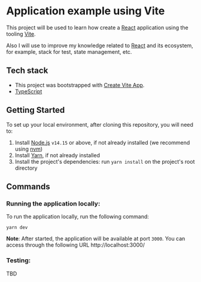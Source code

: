 # Application example using Vite

This project will be used to learn how create a [React](https://reactjs.org/) application using the tooling [Vite](https://vitejs.dev).

Also I will use to improve my knowledge related to [React](https://reactjs.org/) and its ecosystem, for example, stack for test, state management, etc.

## Tech stack

- This project was bootstrapped with [Create Vite App](https://vitejs.dev/guide/#scaffolding-your-first-vite-project).
- [TypeScript](https://www.typescriptlang.org/)


## Getting Started

To set up your local environment, after cloning this repository, you will need to:

1. Install [Node.js](https://nodejs.dev/) `v14.15` or above, if not already installed (we recommend using [nvm](https://github.com/nvm-sh/nvm))
2. Install [Yarn](https://classic.yarnpkg.com/en/docs/install), if not already installed
3. Install the project's dependencies: run `yarn install` on the project's root directory

## Commands

### Running the application locally:

To run the application locally, run the following command:

```
yarn dev
```

**Note**: After started, the application will be available at port `3000`. You can access through the following URL http://localhost:3000/

### Testing:

TBD
